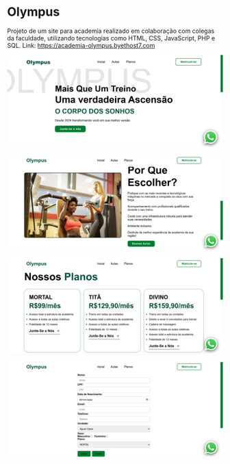# Olympus
Projeto de um site para academia realizado em colaboração com colegas da faculdade, utilizando tecnologias como HTML, CSS, JavaScript, PHP e SQL.
Link: https://academia-olympus.byethost7.com

![plot](./printscreens/01.png)

![plot](./printscreens/02.png)

![plot](./printscreens/03.png)

![plot](./printscreens/04.png)
